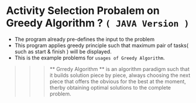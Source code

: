 # Activity Selection Probalem on Greedy Algorithm ? `( JAVA Version )`

* The program already pre-defines the input to the problem
* This program applies greedy principle such that maximum pair of tasks( such as start & finish ) will be displayed.
* This is the example problems for `usages of Greedy Algorithm`.

>>> ** Grredy Algorithm ** is an algorithm paradigm such that it builds solution piece by piece, 
>>> always choosing the next piece that offers the obvious for the best at the moment, 
>>> therby obtaining optimal solutions to the complete problem.
